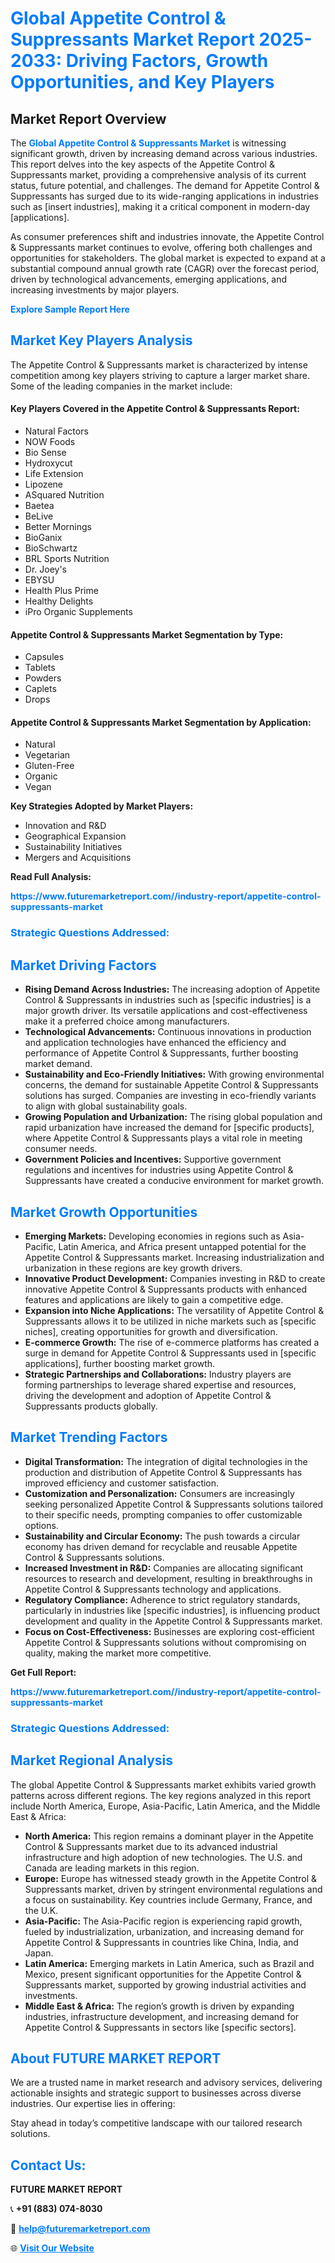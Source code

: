 <h1 style="color: #007BFF;">Global Appetite Control & Suppressants Market Report 2025-2033: Driving Factors, Growth Opportunities, and Key Players</h1>

<section id="overview">
<h2>Market Report Overview</h2>
<p>The <a href="https://www.futuremarketreport.com//industry-report/appetite-control-suppressants-market" style="color: #007BFF; text-decoration: none;"><strong>Global Appetite Control & Suppressants Market</strong></a> is witnessing significant growth, driven by increasing demand across various industries. This report delves into the key aspects of the Appetite Control & Suppressants market, providing a comprehensive analysis of its current status, future potential, and challenges. The demand for Appetite Control & Suppressants has surged due to its wide-ranging applications in industries such as [insert industries], making it a critical component in modern-day [applications].</p>
<p>As consumer preferences shift and industries innovate, the Appetite Control & Suppressants market continues to evolve, offering both challenges and opportunities for stakeholders. The global market is expected to expand at a substantial compound annual growth rate (CAGR) over the forecast period, driven by technological advancements, emerging applications, and increasing investments by major players.</p>
</section>

<section id="overview">
<p><a href="https://www.futuremarketreport.com//request-sample/reportId=47591" style="color: #007BFF; text-decoration: none;"><strong>Explore Sample Report Here</strong></a></p>
</section>

<section id="key-players">
<h2 style="color: #007BFF;">Market Key Players Analysis</h2>
<p>The Appetite Control & Suppressants market is characterized by intense competition among key players striving to capture a larger market share. Some of the leading companies in the market include:</p>
<h4>Key Players Covered in the Appetite Control & Suppressants Report:</h4>
<ul><li>Natural Factors</li><li>NOW Foods</li><li>Bio Sense</li><li>Hydroxycut</li><li>Life Extension</li><li>Lipozene</li><li>ASquared Nutrition</li><li>Baetea</li><li>BeLive</li><li>Better Mornings</li><li>BioGanix</li><li>BioSchwartz</li><li>BRL Sports Nutrition</li><li>Dr. Joey&#039;s</li><li>EBYSU</li><li>Health Plus Prime</li><li>Healthy Delights</li><li>iPro Organic Supplements</li></ul>
<h4>Appetite Control & Suppressants Market Segmentation by Type:</h4>
<ul><li>Capsules</li><li>Tablets</li><li>Powders</li><li>Caplets</li><li>Drops</li></ul>

<h4>Appetite Control & Suppressants Market Segmentation by Application:</h4>
<ul><li>Natural</li><li>Vegetarian</li><li>Gluten-Free</li><li>Organic</li><li>Vegan</li></ul>
<p><strong>Key Strategies Adopted by Market Players:</strong></p>
<ul>
<li>Innovation and R&D</li>
<li>Geographical Expansion</li>
<li>Sustainability Initiatives</li>
<li>Mergers and Acquisitions</li>
</ul>
</section>

<section>
<p><strong>Read Full Analysis: </strong></p><a href="https://www.futuremarketreport.com//industry-report/appetite-control-suppressants-market" style="color: #007BFF; text-decoration: none;"><strong>https://www.futuremarketreport.com//industry-report/appetite-control-suppressants-market</strong></a>
<h3 style="color: #007BFF;">Strategic Questions Addressed:</h3>
</section>

<section id="driving-factors">
<h2 style="color: #007BFF;">Market Driving Factors</h2>
<ul>
<li><strong>Rising Demand Across Industries:</strong> The increasing adoption of Appetite Control & Suppressants in industries such as [specific industries] is a major growth driver. Its versatile applications and cost-effectiveness make it a preferred choice among manufacturers.</li>
<li><strong>Technological Advancements:</strong> Continuous innovations in production and application technologies have enhanced the efficiency and performance of Appetite Control & Suppressants, further boosting market demand.</li>
<li><strong>Sustainability and Eco-Friendly Initiatives:</strong> With growing environmental concerns, the demand for sustainable Appetite Control & Suppressants solutions has surged. Companies are investing in eco-friendly variants to align with global sustainability goals.</li>
<li><strong>Growing Population and Urbanization:</strong> The rising global population and rapid urbanization have increased the demand for [specific products], where Appetite Control & Suppressants plays a vital role in meeting consumer needs.</li>
<li><strong>Government Policies and Incentives:</strong> Supportive government regulations and incentives for industries using Appetite Control & Suppressants have created a conducive environment for market growth.</li>
</ul>
</section>

<section id="growth-opportunities">
<h2 style="color: #007BFF;">Market Growth Opportunities</h2>
<ul>
<li><strong>Emerging Markets:</strong> Developing economies in regions such as Asia-Pacific, Latin America, and Africa present untapped potential for the Appetite Control & Suppressants market. Increasing industrialization and urbanization in these regions are key growth drivers.</li>
<li><strong>Innovative Product Development:</strong> Companies investing in R&D to create innovative Appetite Control & Suppressants products with enhanced features and applications are likely to gain a competitive edge.</li>
<li><strong>Expansion into Niche Applications:</strong> The versatility of Appetite Control & Suppressants allows it to be utilized in niche markets such as [specific niches], creating opportunities for growth and diversification.</li>
<li><strong>E-commerce Growth:</strong> The rise of e-commerce platforms has created a surge in demand for Appetite Control & Suppressants used in [specific applications], further boosting market growth.</li>
<li><strong>Strategic Partnerships and Collaborations:</strong> Industry players are forming partnerships to leverage shared expertise and resources, driving the development and adoption of Appetite Control & Suppressants products globally.</li>
</ul>
</section>

<section id="trending-factors">
<h2 style="color: #007BFF;">Market Trending Factors</h2>
<ul>
<li><strong>Digital Transformation:</strong> The integration of digital technologies in the production and distribution of Appetite Control & Suppressants has improved efficiency and customer satisfaction.</li>
<li><strong>Customization and Personalization:</strong> Consumers are increasingly seeking personalized Appetite Control & Suppressants solutions tailored to their specific needs, prompting companies to offer customizable options.</li>
<li><strong>Sustainability and Circular Economy:</strong> The push towards a circular economy has driven demand for recyclable and reusable Appetite Control & Suppressants solutions.</li>
<li><strong>Increased Investment in R&D:</strong> Companies are allocating significant resources to research and development, resulting in breakthroughs in Appetite Control & Suppressants technology and applications.</li>
<li><strong>Regulatory Compliance:</strong> Adherence to strict regulatory standards, particularly in industries like [specific industries], is influencing product development and quality in the Appetite Control & Suppressants market.</li>
<li><strong>Focus on Cost-Effectiveness:</strong> Businesses are exploring cost-efficient Appetite Control & Suppressants solutions without compromising on quality, making the market more competitive.</li>
</ul>
</section>

<section>
<p><strong>Get Full Report: </strong></p><a href="https://www.futuremarketreport.com//industry-report/appetite-control-suppressants-market" style="color: #007BFF; text-decoration: none;"><strong>https://www.futuremarketreport.com//industry-report/appetite-control-suppressants-market</strong></a>
<h3 style="color: #007BFF;">Strategic Questions Addressed:</h3>
</section>


<section id="regional-analysis">
<h2 style="color: #007BFF;">Market Regional Analysis</h2>
<p>The global Appetite Control & Suppressants market exhibits varied growth patterns across different regions. The key regions analyzed in this report include North America, Europe, Asia-Pacific, Latin America, and the Middle East & Africa:</p>
<ul>
<li><strong>North America:</strong> This region remains a dominant player in the Appetite Control & Suppressants market due to its advanced industrial infrastructure and high adoption of new technologies. The U.S. and Canada are leading markets in this region.</li>
<li><strong>Europe:</strong> Europe has witnessed steady growth in the Appetite Control & Suppressants market, driven by stringent environmental regulations and a focus on sustainability. Key countries include Germany, France, and the U.K.</li>
<li><strong>Asia-Pacific:</strong> The Asia-Pacific region is experiencing rapid growth, fueled by industrialization, urbanization, and increasing demand for Appetite Control & Suppressants in countries like China, India, and Japan.</li>
<li><strong>Latin America:</strong> Emerging markets in Latin America, such as Brazil and Mexico, present significant opportunities for the Appetite Control & Suppressants market, supported by growing industrial activities and investments.</li>
<li><strong>Middle East & Africa:</strong> The region’s growth is driven by expanding industries, infrastructure development, and increasing demand for Appetite Control & Suppressants in sectors like [specific sectors].</li>
</ul>
</section>

<footer>
<h2 style="color: #007BFF;">About FUTURE MARKET REPORT</h2>
<p>We are a trusted name in market research and advisory services, delivering actionable insights and strategic support to businesses across diverse industries. Our expertise lies in offering:</p>

<p>Stay ahead in today’s competitive landscape with our tailored research solutions.</p>

<h2 style="color: #007BFF;">Contact Us:</h2>
<p><strong>FUTURE MARKET REPORT</strong></p>
<p>📞 <strong>+91 (883) 074-8030</strong></p>
<p>📧 <strong><a href="mailto:help@futuremarketreport.com" style="color: #007BFF;">help@futuremarketreport.com</a></strong></p>
<p>🌐 <strong><a href="https://www.futuremarketreport.com/" style="color: #007BFF;">Visit Our Website</a></strong></p>
</footer>